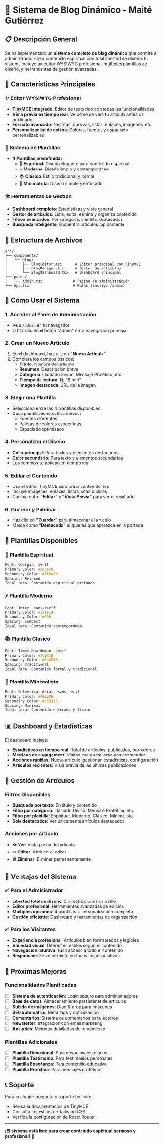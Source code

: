 # 🎨 Sistema de Blog Dinámico - Maité Gutiérrez

## 📋 Descripción General

Se ha implementado un **sistema completo de blog dinámico** que permite al administrador crear contenido espiritual con total libertad de diseño. El sistema incluye un editor WYSIWYG profesional, múltiples plantillas de diseño, y herramientas de gestión avanzadas.

## 🚀 Características Principales

### ✨ **Editor WYSIWYG Profesional**
- **TinyMCE integrado**: Editor de texto rico con todas las funcionalidades
- **Vista previa en tiempo real**: Ve cómo se verá tu artículo antes de publicarlo
- **Formato avanzado**: Negritas, cursivas, listas, enlaces, imágenes, etc.
- **Personalización de estilos**: Colores, fuentes y espaciado personalizables

### 🎨 **Sistema de Plantillas**
- **4 Plantillas predefinidas**:
  - 🌟 **Espiritual**: Diseño elegante para contenido espiritual
  - ⚡ **Moderno**: Diseño limpio y contemporáneo  
  - 📚 **Clásico**: Estilo tradicional y formal
  - 🌙 **Minimalista**: Diseño simple y enfocado

### 🛠️ **Herramientas de Gestión**
- **Dashboard completo**: Estadísticas y vista general
- **Gestor de artículos**: Lista, edita, elimina y organiza contenido
- **Filtros avanzados**: Por categoría, plantilla, destacados
- **Búsqueda inteligente**: Encuentra artículos rápidamente

## 📁 Estructura de Archivos

```
src/
├── components/
│   └── blog/
│       ├── BlogEditor.tsx      # Editor principal con TinyMCE
│       ├── BlogManager.tsx     # Gestor de artículos
│       └── BlogDashboard.tsx   # Dashboard principal
├── pages/
│   └── Admin.tsx              # Página de administración
└── App.tsx                    # Rutas (incluye /admin)
```

## 🎯 Cómo Usar el Sistema

### 1. **Acceder al Panel de Administración**
- Ve a `/admin` en tu navegador
- O haz clic en el botón "Admin" en la navegación principal

### 2. **Crear un Nuevo Artículo**
1. En el dashboard, haz clic en **"Nuevo Artículo"**
2. Completa los campos básicos:
   - **Título**: Nombre del artículo
   - **Resumen**: Descripción breve
   - **Categoría**: Llamado Divino, Mensaje Profético, etc.
   - **Tiempo de lectura**: Ej: "8 min"
   - **Imagen destacada**: URL de la imagen

### 3. **Elegir una Plantilla**
- Selecciona entre las 4 plantillas disponibles
- Cada plantilla tiene estilos únicos:
  - Fuentes diferentes
  - Paletas de colores específicas
  - Espaciado optimizado

### 4. **Personalizar el Diseño**
- **Color principal**: Para títulos y elementos destacados
- **Color secundario**: Para texto y elementos secundarios
- Los cambios se aplican en tiempo real

### 5. **Editar el Contenido**
- Usa el editor TinyMCE para crear contenido rico
- Incluye imágenes, enlaces, listas, citas bíblicas
- Cambia entre **"Editar"** y **"Vista Previa"** para ver el resultado

### 6. **Guardar y Publicar**
- Haz clic en **"Guardar"** para almacenar el artículo
- Marca como **"Destacado"** si quieres que aparezca en la portada

## 🎨 Plantillas Disponibles

### 🌟 **Plantilla Espiritual**
```css
Font: Georgia, serif
Primary Color: #2c3e50
Secondary Color: #7f8c8d
Spacing: Relaxed
Ideal para: Contenido espiritual profundo
```

### ⚡ **Plantilla Moderno**
```css
Font: Inter, sans-serif
Primary Color: #1a1a1a
Secondary Color: #666
Spacing: Compact
Ideal para: Contenido contemporáneo
```

### 📚 **Plantilla Clásico**
```css
Font: Times New Roman, serif
Primary Color: #2c1810
Secondary Color: #8b4513
Spacing: Traditional
Ideal para: Contenido formal y tradicional
```

### 🌙 **Plantilla Minimalista**
```css
Font: Helvetica, Arial, sans-serif
Primary Color: #000000
Secondary Color: #333333
Spacing: Minimal
Ideal para: Contenido enfocado y limpio
```

## 📊 Dashboard y Estadísticas

El dashboard incluye:
- **Estadísticas en tiempo real**: Total de artículos, publicados, borradores
- **Métricas de engagement**: Visitas, me gusta, artículos destacados
- **Acciones rápidas**: Nuevo artículo, gestionar, estadísticas, configuración
- **Artículos recientes**: Vista previa de las últimas publicaciones

## 🔧 Gestión de Artículos

### **Filtros Disponibles**
- **Búsqueda por texto**: En título y contenido
- **Filtro por categoría**: Llamado Divino, Mensaje Profético, etc.
- **Filtro por plantilla**: Espiritual, Moderno, Clásico, Minimalista
- **Solo destacados**: Ver únicamente artículos destacados

### **Acciones por Artículo**
- 👁️ **Ver**: Vista previa del artículo
- ✏️ **Editar**: Abrir en el editor
- 🗑️ **Eliminar**: Eliminar permanentemente

## 🎯 Ventajas del Sistema

### ✅ **Para el Administrador**
- **Libertad total de diseño**: Sin restricciones de estilo
- **Editor profesional**: Herramientas avanzadas de edición
- **Múltiples opciones**: 4 plantillas + personalización completa
- **Gestión eficiente**: Dashboard y herramientas de organización

### ✅ **Para los Visitantes**
- **Experiencia profesional**: Artículos bien formateados y legibles
- **Variedad visual**: Diferentes estilos según el contenido
- **Navegación intuitiva**: Fácil acceso a todo el contenido
- **Responsive**: Se ve perfecto en todos los dispositivos

## 🚀 Próximas Mejoras

### **Funcionalidades Planificadas**
- [ ] **Sistema de autenticación**: Login seguro para administradores
- [ ] **Base de datos**: Almacenamiento persistente de artículos
- [ ] **Subida de imágenes**: Drag & drop para imágenes
- [ ] **SEO automático**: Meta tags y optimización
- [ ] **Comentarios**: Sistema de comentarios para lectores
- [ ] **Newsletter**: Integración con email marketing
- [ ] **Analytics**: Métricas detalladas de rendimiento

### **Plantillas Adicionales**
- [ ] **Plantilla Devocional**: Para devocionales diarios
- [ ] **Plantilla Testimonio**: Para testimonios personales
- [ ] **Plantilla Enseñanza**: Para contenido educativo
- [ ] **Plantilla Profética**: Para mensajes proféticos

## 📞 Soporte

Para cualquier pregunta o soporte técnico:
- Revisa la documentación de TinyMCE
- Consulta los estilos de Tailwind CSS
- Verifica la configuración de React Router

---

**¡El sistema está listo para crear contenido espiritual hermoso y profesional!** 🌟



